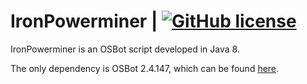 
# IronPowerminer | [![GitHub license](https://img.shields.io/badge/license-MIT-blue.svg)](https://raw.githubusercontent.com/lare96/luna/master/LICENSE.txt)
IronPowerminer is an OSBot script developed in Java 8.


The only dependency is OSBot 2.4.147, which can be found [here](http://osbot.org). 
